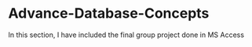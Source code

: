 # Advance-Database-Concepts
In this section, I have included the final group project done in MS Access
